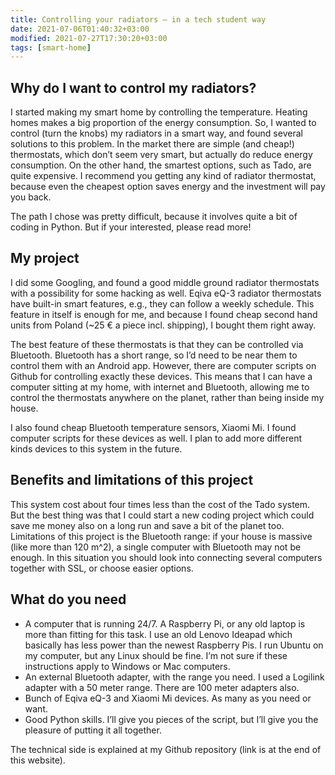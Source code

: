 ```yaml
---
title: Controlling your radiators – in a tech student way
date: 2021-07-06T01:40:32+03:00
modified: 2021-07-27T17:30:20+03:00
tags: [smart-home]
---
```


## Why do I want to control my radiators?
I started making my smart home by controlling the temperature. Heating homes makes a big proportion of the energy consumption. So, I wanted to control (turn the knobs) my radiators in a smart way, and found several solutions to this problem. In the market there are simple (and cheap!) thermostats, which don’t seem very smart, but actually do reduce energy consumption. On the other hand, the smartest options, such as Tado, are quite expensive. I recommend you getting any kind of radiator thermostat, because even the cheapest option saves energy and the investment will pay you back.

The path I chose was pretty difficult, because it involves quite a bit of coding in Python. But if your interested, please read more!

## My project
I did some Googling, and found a good middle ground radiator thermostats with a possibility for some hacking as well. Eqiva eQ-3 radiator thermostats have built-in smart features, e.g., they can follow a weekly schedule. This feature in itself is enough for me, and because I found cheap second hand units from Poland (~25 € a piece incl. shipping), I bought them right away.

The best feature of these thermostats is that they can be controlled via Bluetooth. Bluetooth has a short range, so I’d need to be near them to control them with an Android app. However, there are computer scripts on Github for controlling exactly these devices. This means that I can have a computer sitting at my home, with internet and Bluetooth, allowing me to control the thermostats anywhere on the planet, rather than being inside my house.

I also found cheap Bluetooth temperature sensors, Xiaomi Mi. I found computer scripts for these devices as well. I plan to add more different kinds devices to this system in the future.

## Benefits and limitations of this project

This system cost about four times less than the cost of the Tado system. But the best thing was that I could start a new coding project which could save me money also on a long run and save a bit of the planet too. Limitations of this project is the Bluetooth range: if your house is massive (like more than 120 m^2), a single computer with Bluetooth may not be enough. In this situation you should look into connecting several computers together with SSL, or choose easier options.

## What do you need

* A computer that is running 24/7. A Raspberry Pi, or any old laptop is more than fitting for this task. I use an old Lenovo Ideapad which basically has less power than the newest Raspberry Pis. I run Ubuntu on my computer, but any Linux should be fine. I’m not sure if these instructions apply to Windows or Mac computers.
* An external Bluetooth adapter, with the range you need. I used a Logilink adapter with a 50 meter range. There are 100 meter adapters also.
* Bunch of Eqiva eQ-3 and Xiaomi Mi devices. As many as you need or want.
* Good Python skills. I’ll give you pieces of the script, but I’ll give you the pleasure of putting it all together.

The technical side is explained at my Github repository (link is at the end of this website).
